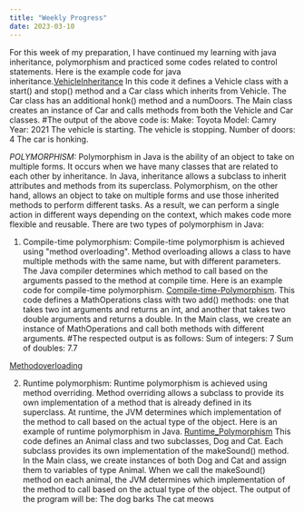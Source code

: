 ```yaml
---
title: "Weekly Progress"
date: 2023-03-10
---
```

For this week of my preparation, I have continued my learning with java inheritance, polymorphism and practiced some codes related to control statements.
Here is the example code for java inheritance.[VehicleInheritance](https://github.com/Srihitha2/Software-Engineering/blob/main/codes/InheritanceExample.java)
In this code it defines a Vehicle class with a start() and stop() method and a Car class which inherits from Vehicle. The Car class has an additional honk() method and a numDoors. The Main class creates an instance of Car and calls methods from both the Vehicle and Car classes.
#The output of the above code is:
Make: Toyota
Model: Camry
Year: 2021
The vehicle is starting.
The vehicle is stopping.
Number of doors: 4
The car is honking.

*POLYMORPHISM:*
Polymorphism in Java is the ability of an object to take on multiple forms. It occurs when we have many classes that are related to each other by inheritance. In Java, inheritance allows a subclass to inherit attributes and methods from its superclass. Polymorphism, on the other hand, allows an object to take on multiple forms and use those inherited methods to perform different tasks. As a result, we can perform a single action in different ways depending on the context, which makes code more flexible and reusable.
There are two types of polymorphism in Java:
1. Compile-time polymorphism:
Compile-time polymorphism is achieved using "method overloading". Method overloading allows a class to have multiple methods with the same name, but with different parameters. The Java compiler determines which method to call based on the arguments passed to the method at compile time.
Here is an example code for compile-time polymorphism. [Compile-time-Polymorphism](https://github.com/Srihitha2/SoftwareEngineering/blob/main/codes/Compiletime_poly.java). This code defines a MathOperations class with two add() methods: one that takes two int arguments and returns an int, and another that takes two double arguments and returns a double. In the Main class, we create an instance of MathOperations and call both methods with different arguments.
#The respected output is as follows:
Sum of integers: 7
Sum of doubles: 7.7

[Methodoverloading](https://github.com/Srihitha2/Software-Engineering/blob/main/codes/Methodoverloading.java)

2. Runtime polymorphism:
Runtime polymorphism is achieved using method overriding. Method overriding allows a subclass to provide its own implementation of a method that is already defined in its superclass. At runtime, the JVM determines which implementation of the method to call based on the actual type of the object.
Here is an example of runtime polymorphism in Java. [Runtime_Polymorphism](https://github.com/Srihitha2/Software-Engineering/blob/main/codes/Runtime_polymorphism.java)
This code defines an Animal class and two subclasses, Dog and Cat. Each subclass provides its own implementation of the makeSound() method. In the Main class, we create instances of both Dog and Cat and assign them to variables of type Animal. When we call the makeSound() method on each animal, the JVM determines which implementation of the method to call based on the actual type of the object.
The output of the program will be:
The dog barks
The cat meows


